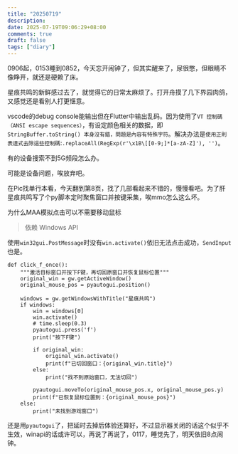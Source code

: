 ```yaml
---
title: "20250719"
description: 
date: 2025-07-19T09:06:29+08:00
comments: true
draft: false
tags: ["diary"]
---
```

0906起，0153睡到0852，今天忘开闹钟了，但其实醒来了，尿很憋，但眼睛不像睁开，就还是硬赖了床。

星痕共鸣的新鲜感过去了，就觉得它的日常太麻烦了。打开舟摸了几下界园肉鸽，又感觉还是看别人打更惬意。

vscode的debug console能输出但在Flutter中输出乱码。因为使用了`VT 控制碼（ANSI escape sequences）`，有设定颜色相关的数据，即`StringBuffer.toString() 本身沒有錯，問題是內容有特殊字符`。解决办法是`使用正則表達式去除這些控制碼`:`.replaceAll(RegExp(r'\x1B\[[0-9;]*[a-zA-Z]'), '')`。

有的设备搜索不到5G频段怎么办。

可能是设备问题，唉放弃吧。

在Pic找单行本看，今天翻到第8页，找了几部看起来不错的，慢慢看吧。为了肝星痕共鸣写了个py脚本定时聚焦窗口并按键采集，唉mmo怎么这么坏。

为什么MAA模拟点击可以不需要移动鼠标

> 依赖 Windows API

使用`win32gui.PostMessage`时没有`win.activate()`依旧无法点击成功，`SendInput`也是。

```
def click_f_once():
    """激活目标窗口并按下F键，再切回原窗口并恢复鼠标位置"""
    original_win = gw.getActiveWindow()
    original_mouse_pos = pyautogui.position()

    windows = gw.getWindowsWithTitle("星痕共鸣")
    if windows:
        win = windows[0]
        win.activate()
        # time.sleep(0.3)
        pyautogui.press('f')
        print("按下F键")

        if original_win:
            original_win.activate()
            print(f"已切回窗口：{original_win.title}")
        else:
            print("找不到原始窗口，无法切回")

        pyautogui.moveTo(original_mouse_pos.x, original_mouse_pos.y)
        print(f"已恢复鼠标位置到：{original_mouse_pos}")
    else:
        print("未找到游戏窗口")
```

还是用`pyautogui`了，把延时去掉后体验还算好，不过显示器关闭的话这个似乎不生效，winapi的话或许可以，再说了再说了，0117，睡觉先了，明天依旧8点闹钟。
